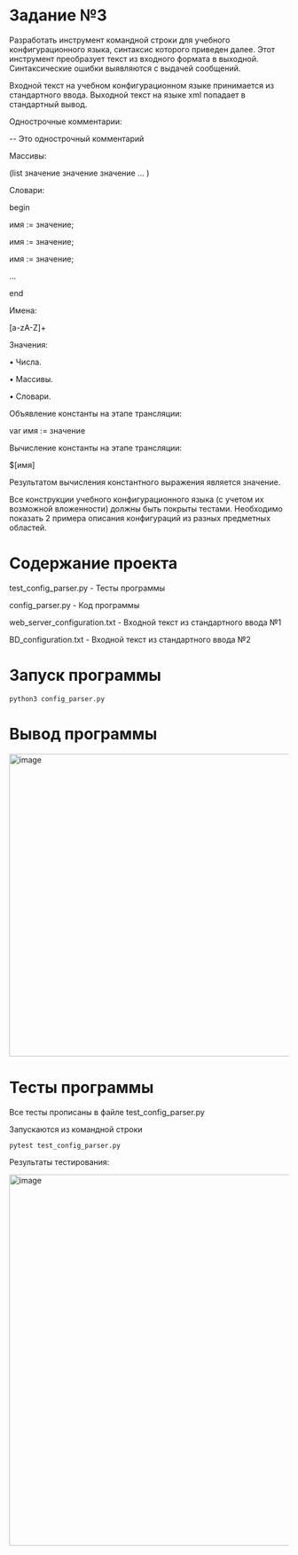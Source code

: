 # Задание №3

Разработать инструмент командной строки для учебного конфигурационного
языка, синтаксис которого приведен далее. Этот инструмент преобразует текст из
входного формата в выходной. Синтаксические ошибки выявляются с выдачей
сообщений.

Входной текст на учебном конфигурационном языке принимается из
стандартного ввода. Выходной текст на языке xml попадает в стандартный вывод.

Однострочные комментарии:

-- Это однострочный комментарий

Массивы:

(list значение значение значение ... )

Словари:

begin

имя := значение;

имя := значение;

имя := значение;

...

end

Имена:

[a-zA-Z]+

Значения:

• Числа.

• Массивы.

• Словари.

Объявление константы на этапе трансляции:

var имя := значение

Вычисление константы на этапе трансляции:

$[имя]

Результатом вычисления константного выражения является значение.

Все конструкции учебного конфигурационного языка (с учетом их
возможной вложенности) должны быть покрыты тестами. Необходимо показать 2
примера описания конфигураций из разных предметных областей.

# Cодержание проекта

test_config_parser.py - Тесты программы

config_parser.py - Код программы

web_server_configuration.txt - Входной текст из стандартного ввода №1

BD_configuration.txt -  Входной текст из стандартного ввода №2


# Запуск программы

```
python3 config_parser.py
```

# Вывод программы

<img width="546" alt="image" src="https://github.com/user-attachments/assets/91a7427d-4c9c-493f-a249-2b74c94cc293" />


# Тесты программы
Все тесты прописаны в файле test_config_parser.py

Запускаются из командной строки 

```
pytest test_config_parser.py
```
Результаты тестирования:

<img width="670" alt="image" src="https://github.com/user-attachments/assets/93b08741-1153-49e9-9883-772764ac67e1" />
